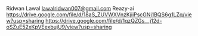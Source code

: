 Ridwan Lawal
lawalridwan007@gmail.com
Reazy-ai
https://drive.google.com/file/d/18aS_ZUVWXVnzKjiiPscGNj1BQS6g1LZq/view?usp=sharing
https://drive.google.com/file/d/1qzQZGs__j12d-oSZuE52xKpVEexbujU9/view?usp=sharing
